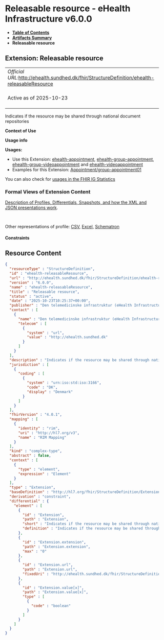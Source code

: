 # Releasable resource - eHealth Infrastructure v6.0.0

* [**Table of Contents**](toc.md)
* [**Artifacts Summary**](artifacts.md)
* **Releasable resource**

## Extension: Releasable resource 

| | |
| :--- | :--- |
| *Official URL*:http://ehealth.sundhed.dk/fhir/StructureDefinition/ehealth-releasableResource | *Version*:6.0.0 |
| Active as of 2025-10-23 | *Computable Name*:ehealth-releasableResource |

Indicates if the resource may be shared through national document repositories

**Context of Use**

**Usage info**

**Usages:**

* Use this Extension: [ehealth-appointment](StructureDefinition-ehealth-appointment.md), [ehealth-group-appointment](StructureDefinition-ehealth-group-appointment.md), [ehealth-group-videoappointment](StructureDefinition-ehealth-group-videoappointment.md) and [ehealth-videoappointment](StructureDefinition-ehealth-videoappointment.md)
* Examples for this Extension: [Appointment/group-appointment01](Appointment-group-appointment01.md)

You can also check for [usages in the FHIR IG Statistics](https://packages2.fhir.org/xig/dk.ehealth.sundhed.fhir.ig.core|current/StructureDefinition/ehealth-releasableResource)

### Formal Views of Extension Content

 [Description of Profiles, Differentials, Snapshots, and how the XML and JSON presentations work](http://build.fhir.org/ig/FHIR/ig-guidance/readingIgs.html#structure-definitions). 

 

Other representations of profile: [CSV](StructureDefinition-ehealth-releasableResource.csv), [Excel](StructureDefinition-ehealth-releasableResource.xlsx), [Schematron](StructureDefinition-ehealth-releasableResource.sch) 

#### Constraints



## Resource Content

```json
{
  "resourceType" : "StructureDefinition",
  "id" : "ehealth-releasableResource",
  "url" : "http://ehealth.sundhed.dk/fhir/StructureDefinition/ehealth-releasableResource",
  "version" : "6.0.0",
  "name" : "ehealth-releasableResource",
  "title" : "Releasable resource",
  "status" : "active",
  "date" : "2025-10-23T10:25:37+00:00",
  "publisher" : "Den telemedicinske infrastruktur (eHealth Infrastructure)",
  "contact" : [
    {
      "name" : "Den telemedicinske infrastruktur (eHealth Infrastructure)",
      "telecom" : [
        {
          "system" : "url",
          "value" : "http://ehealth.sundhed.dk"
        }
      ]
    }
  ],
  "description" : "Indicates if the resource may be shared through national document repositories",
  "jurisdiction" : [
    {
      "coding" : [
        {
          "system" : "urn:iso:std:iso:3166",
          "code" : "DK",
          "display" : "Denmark"
        }
      ]
    }
  ],
  "fhirVersion" : "4.0.1",
  "mapping" : [
    {
      "identity" : "rim",
      "uri" : "http://hl7.org/v3",
      "name" : "RIM Mapping"
    }
  ],
  "kind" : "complex-type",
  "abstract" : false,
  "context" : [
    {
      "type" : "element",
      "expression" : "Element"
    }
  ],
  "type" : "Extension",
  "baseDefinition" : "http://hl7.org/fhir/StructureDefinition/Extension",
  "derivation" : "constraint",
  "differential" : {
    "element" : [
      {
        "id" : "Extension",
        "path" : "Extension",
        "short" : "Indicates if the resource may be shared through national document repositories",
        "definition" : "Indicates if the resource may be shared through national document repositories"
      },
      {
        "id" : "Extension.extension",
        "path" : "Extension.extension",
        "max" : "0"
      },
      {
        "id" : "Extension.url",
        "path" : "Extension.url",
        "fixedUri" : "http://ehealth.sundhed.dk/fhir/StructureDefinition/ehealth-releasableResource"
      },
      {
        "id" : "Extension.value[x]",
        "path" : "Extension.value[x]",
        "type" : [
          {
            "code" : "boolean"
          }
        ]
      }
    ]
  }
}

```
